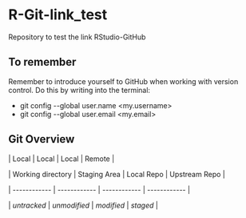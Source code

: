 # R-Git-link_test
Repository to test the link RStudio-GitHub

## To remember
Remember to introduce yourself to GitHub when working with version control. Do this by writing into the terminal:

- git config --global user.name <my.username>
- git config --global user.email <my.email>

## Git Overview

| Local | Local | Local | Remote |

| Working directory | Staging Area | Local Repo | Upstream Repo |

| ------------ | ------------ | ------------ | ------------ |

| _untracked_ | _unmodified_ | _modified_ | _staged_ |



